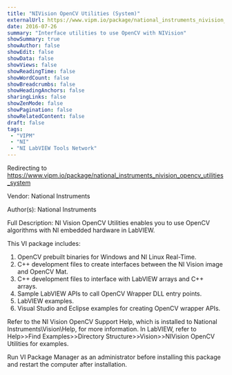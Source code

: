 ```yaml
---
title: "NIVision OpenCV Utilities (System)"
externalUrl: https://www.vipm.io/package/national_instruments_nivision_opencv_utilities_system
date: 2016-07-26
summary: "Interface utilities to use OpenCV with NIVision"
showSummary: true
showAuthor: false
showEdit: false
showData: false
showViews: false
showReadingTime: false
showWordCount: false
showBreadcrumbs: false
showHeadingAnchors: false
sharingLinks: false
showZenMode: false
showPagination: false
showRelatedContent: false
draft: false
tags:
 - "VIPM"
 - "NI"
 - "NI LabVIEW Tools Network"
---
```


Redirecting to https://www.vipm.io/package/national_instruments_nivision_opencv_utilities_system

Vendor: National Instruments

Author(s): National Instruments
 
Full Description:
NI Vision OpenCV Utilities enables you to use OpenCV algorithms with NI embedded hardware in LabVIEW.

This VI package includes:

1. OpenCV prebuilt binaries for Windows and NI Linux Real-Time. 
2. C++ development files to create interfaces between the NI Vision image and OpenCV Mat. 
3. C++ development files to interface with LabVIEW arrays and C++ arrays. 
4. Sample LabVIEW APIs to call OpenCV Wrapper DLL entry points. 
5. LabVIEW examples. 
6. Visual Studio and Eclipse examples for creating OpenCV wrapper APIs.

Refer to the NI Vision OpenCV Support Help, which is installed to National Instruments\\Vision\\Help, for more information. In LabVIEW, refer to Help>>Find Examples>>Directory Structure>>Vision>>NIVision OpenCV Utilities for examples. 

Run VI Package Manager as an administrator before installing this package and restart the computer after installation.